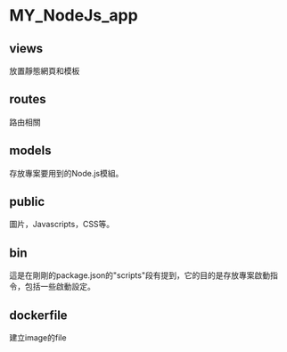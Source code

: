 # MY_NodeJs_app

## views
放置靜態網頁和模板

## routes
路由相關

## models
存放專案要用到的Node.js模組。

## public
圖片，Javascripts，CSS等。

## bin
這是在剛剛的package.json的"scripts"段有提到，它的目的是存放專案啟動指令，包括一些啟動設定。

## dockerfile
建立image的file
